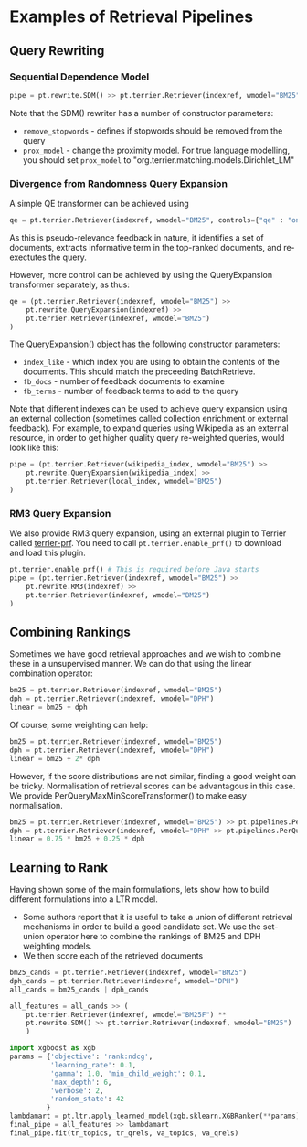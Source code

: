 # Examples of Retrieval Pipelines

## Query Rewriting 

### Sequential Dependence Model

```python
pipe = pt.rewrite.SDM() >> pt.terrier.Retriever(indexref, wmodel="BM25")
```

Note that the SDM() rewriter has a number of constructor parameters:
 - `remove_stopwords` - defines if stopwords should be removed from the query
 - `prox_model` - change the proximity model. For true language modelling, you should set `prox_model` to "org.terrier.matching.models.Dirichlet_LM"


### Divergence from Randomness Query Expansion

A simple QE transformer can be achieved using
```python
qe = pt.terrier.Retriever(indexref, wmodel="BM25", controls={"qe" : "on"})
```

As this is pseudo-relevance feedback in nature, it identifies a set of documents, extracts informative term in the top-ranked documents, and re-exectutes the query.

However, more control can be achieved by using the QueryExpansion transformer separately, as thus:
```python
qe = (pt.terrier.Retriever(indexref, wmodel="BM25") >> 
    pt.rewrite.QueryExpansion(indexref) >> 
    pt.terrier.Retriever(indexref, wmodel="BM25")
)
```

The QueryExpansion() object has the following constructor parameters:
 - `index_like` - which index you are using to obtain the contents of the documents. This should match the preceeding BatchRetrieve. 
 - `fb_docs` - number of feedback documents to examine
 - `fb_terms` - number of feedback terms to add to the query

Note that different indexes can be used to achieve query expansion using an external collection (sometimes called collection enrichment or external feedback).  For example, to expand queries using Wikipedia as an external resource, in order to get higher quality query re-weighted queries, would look like this:

```python
pipe = (pt.terrier.Retriever(wikipedia_index, wmodel="BM25") >> 
    pt.rewrite.QueryExpansion(wikipedia_index) >> 
    pt.terrier.Retriever(local_index, wmodel="BM25")
)
```

### RM3 Query Expansion

We also provide RM3 query expansion, using an external plugin to Terrier called [terrier-prf](https://github.com/terrierteam/terrier-prf).
You need to call `pt.terrier.enable_prf()` to download and load this plugin.

```python
pt.terrier.enable_prf() # This is required before Java starts
pipe = (pt.terrier.Retriever(indexref, wmodel="BM25") >> 
    pt.rewrite.RM3(indexref) >> 
    pt.terrier.Retriever(indexref, wmodel="BM25")
)
```
## Combining Rankings

Sometimes we have good retrieval approaches and we wish to combine these in a unsupervised manner. We can do that using the linear combination operator:
```python
bm25 = pt.terrier.Retriever(indexref, wmodel="BM25")
dph = pt.terrier.Retriever(indexref, wmodel="DPH")
linear = bm25 + dph
```

Of course, some weighting can help:
```python
bm25 = pt.terrier.Retriever(indexref, wmodel="BM25")
dph = pt.terrier.Retriever(indexref, wmodel="DPH")
linear = bm25 + 2* dph
```

However, if the score distributions are not similar, finding a good weight can be tricky. Normalisation of retrieval scores can be advantagous in this case. We provide PerQueryMaxMinScoreTransformer() to make easy normalisation.

```python
bm25 = pt.terrier.Retriever(indexref, wmodel="BM25") >> pt.pipelines.PerQueryMaxMinScoreTransformer()
dph = pt.terrier.Retriever(indexref, wmodel="DPH" >> pt.pipelines.PerQueryMaxMinScoreTransformer()
linear = 0.75 * bm25 + 0.25 * dph
```


## Learning to Rank

Having shown some of the main formulations, lets show how to build different formulations into a LTR model.
 - Some authors report that it is useful to take a union of different retrieval mechanisms in order to build a good candidate set. We use the set-union operator here to combine the rankings of BM25 and DPH weighting models.
 - We then score each of the retrieved documents 

```python
bm25_cands = pt.terrier.Retriever(indexref, wmodel="BM25")
dph_cands = pt.terrier.Retriever(indexref, wmodel="DPH")
all_cands = bm25_cands | dph_cands

all_features = all_cands >> (  
    pt.terrier.Retriever(indexref, wmodel="BM25F") **
    pt.rewrite.SDM() >> pt.terrier.Retriever(indexref, wmodel="BM25")
    )

import xgboost as xgb
params = {'objective': 'rank:ndcg', 
          'learning_rate': 0.1, 
          'gamma': 1.0, 'min_child_weight': 0.1,
          'max_depth': 6,
          'verbose': 2,
          'random_state': 42 
         }
lambdamart = pt.ltr.apply_learned_model(xgb.sklearn.XGBRanker(**params), form='ltr')
final_pipe = all_features >> lambdamart
final_pipe.fit(tr_topics, tr_qrels, va_topics, va_qrels)

```

